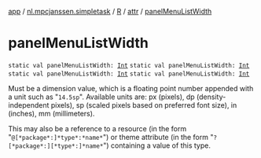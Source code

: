 [app](../../../index.md) / [nl.mpcjanssen.simpletask](../../index.md) / [R](../index.md) / [attr](index.md) / [panelMenuListWidth](.)

# panelMenuListWidth

`static val panelMenuListWidth: `[`Int`](https://kotlinlang.org/api/latest/jvm/stdlib/kotlin/-int/index.html)
`static val panelMenuListWidth: `[`Int`](https://kotlinlang.org/api/latest/jvm/stdlib/kotlin/-int/index.html)
`static val panelMenuListWidth: `[`Int`](https://kotlinlang.org/api/latest/jvm/stdlib/kotlin/-int/index.html)
`static val panelMenuListWidth: `[`Int`](https://kotlinlang.org/api/latest/jvm/stdlib/kotlin/-int/index.html)

Must be a dimension value, which is a floating point number appended with a unit such as "`14.5sp`". Available units are: px (pixels), dp (density-independent pixels), sp (scaled pixels based on preferred font size), in (inches), mm (millimeters).

This may also be a reference to a resource (in the form "`@[*package*:]*type*:*name*`") or theme attribute (in the form "`?[*package*:][*type*:]*name*`") containing a value of this type.

